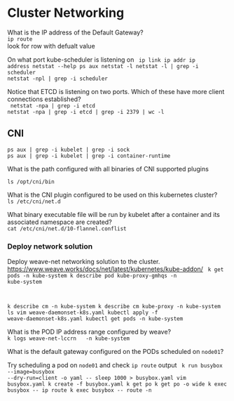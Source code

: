 

# Cluster Networking

What is the IP address of the Default Gateway? <br>
`ip route`  
look for row with defualt value

On what port kube-scheduler is listening on
<code>
ip link
ip addr
ip address
netstat --help
ps aux
netstat -l
netstat -l | grep -i scheduler
netstat -npl | grep -i scheduler
</code>

Notice that ETCD is listening on two ports. Which of these have more client connections established?  <br>
<code>
netstat -npa | grep -i etcd 
netstat -npa | grep -i etcd | grep -i 2379 | wc -l
</code>

## CNI
`ps aux | grep -i kubelet | grep -i sock`  
`ps aux | grep -i kubelet | grep -i container-runtime`  

What is the path configured with all binaries of CNI supported plugins

`ls /opt/cni/bin`  

What is the CNI plugin configured to be used on this kubernetes cluster?  
`ls /etc/cni/net.d`  

What binary executable file will be run by kubelet after a container and its associated namespace are created?  
`cat /etc/cni/net.d/10-flannel.conflist `  

### Deploy network solution
Deploy weave-net networking solution to the cluster.   
https://www.weave.works/docs/net/latest/kubernetes/kube-addon/
<code>
k get pods -n kube-system
k describe pod kube-proxy-gmhqs -n kube-system

k describe cm -n kube-system
k describe cm kube-proxy -n kube-system
ls
vim weave-daemonset-k8s.yaml 
kubectl apply -f weave-daemonset-k8s.yaml 
kubectl get pods -n kube-system
</code>

What is the POD IP address range configured by weave?  
`k logs weave-net-lccrn   -n kube-system`  

What is the default gateway configured on the PODs scheduled on `node01`?  

Try scheduling a pod on `node01` and check `ip route` output
<code>
k run busybox --image=busybox --dry-run=client -o yaml -- sleep 1000 > busybox.yaml
vim busybox.yaml 
k create -f busybox.yaml 
k get po
k get po -o wide
k exec busybox -- ip route
k exec busybox -- route -n
</code>